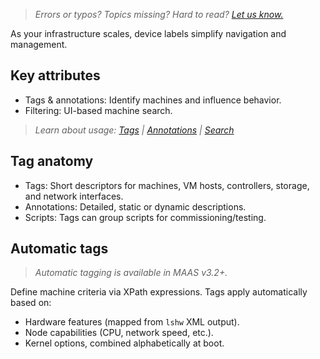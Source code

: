 > *Errors or typos? Topics missing? Hard to read? <a href="https://docs.google.com/forms/d/e/1FAIpQLScIt3ffetkaKW3gDv6FDk7CfUTNYP_HGmqQotSTtj2htKkVBw/viewform?usp=pp_url&entry.1739714854=https://maas.io/docs/about-device-labels" target = "_blank">Let us know.</a>*  

As your infrastructure scales, device labels simplify navigation and management.

## Key attributes

- Tags & annotations: Identify machines and influence behavior.
- Filtering: UI-based machine search.  

> *Learn about usage: [Tags](/t/how-to-manage-tags/5928) | [Annotations](/t/how-to-annotate-machines/5929) | [Search](/t/how-to-locate-machines/5192)*

## Tag anatomy

- Tags: Short descriptors for machines, VM hosts, controllers, storage, and network interfaces.  
- Annotations: Detailed, static or dynamic descriptions.  
- Scripts: Tags can group scripts for commissioning/testing.  

## Automatic tags

> *Automatic tagging is available in MAAS v3.2+.*

Define machine criteria via XPath expressions. Tags apply automatically based on:  
- Hardware features (mapped from `lshw` XML output).  
- Node capabilities (CPU, network speed, etc.).  
- Kernel options, combined alphabetically at boot.  
